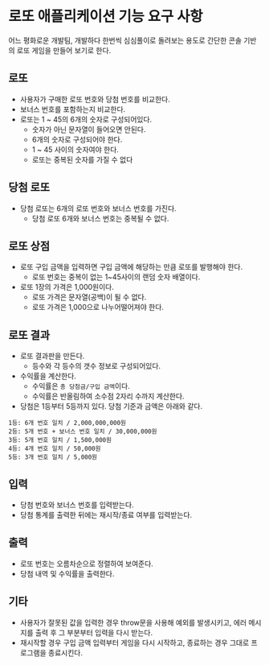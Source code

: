 # 로또 애플리케이션 기능 요구 사항

어느 평화로운 개발팀,
개발하다 한번씩 심심풀이로 돌려보는 용도로 간단한 콘솔 기반의 로또 게임을 만들어 보기로 한다.

## 로또

- 사용자가 구매한 로또 번호와 당첨 번호를 비교한다.
- 보너스 번호를 포함하는지 비교한다.
- 로또는 1 ~ 45의 6개의 숫자로 구성되어있다.
  - 숫자가 아닌 문자열이 들어오면 안된다.
  - 6개의 숫자로 구성되어야 한다.
  - 1 ~ 45 사이의 숫자여야 한다.
  - 로또는 중복된 숫자를 가질 수 없다

## 당첨 로또

- 당첨 로또는 6개의 로또 번호와 보너스 번호를 가진다.
  - 당첨 로또 6개와 보너스 번호는 중복될 수 없다.

## 로또 상점

- 로또 구입 금액을 입력하면 구입 금액에 해당하는 만큼 로또를 발행해야 한다.
  - 로또 번호는 중복이 없는 1~45사이의 랜덤 숫자 배열이다.
- 로또 1장의 가격은 1,000원이다.
  - 로또 가격은 문자열(공백)이 될 수 없다.
  - 로또 가격은 1,000으로 나누어떨어져야 한다.

## 로또 결과

- 로또 결과판을 만든다.
  - 등수와 각 등수의 갯수 정보로 구성되어있다.
- 수익률을 계산한다.
  - 수익률은 `총 당첨금/구입 금액`이다.
  - 수익률은 반올림하여 소수점 2자리 수까지 계산한다.
- 당첨은 1등부터 5등까지 있다. 당첨 기준과 금액은 아래와 같다.

```text
1등: 6개 번호 일치 / 2,000,000,000원
2등: 5개 번호 + 보너스 번호 일치 / 30,000,000원
3등: 5개 번호 일치 / 1,500,000원
4등: 4개 번호 일치 / 50,000원
5등: 3개 번호 일치 / 5,000원
```

## 입력

- 당첨 번호와 보너스 번호를 입력받는다.
- 당첨 통계를 출력한 뒤에는 재시작/종료 여부를 입력받는다.

## 출력

- 로또 번호는 오름차순으로 정렬하여 보여준다.
- 당첨 내역 및 수익률을 출력한다.

## 기타

- 사용자가 잘못된 값을 입력한 경우 throw문을 사용해 예외를 발생시키고, 에러 메시지를 출력 후 그 부분부터 입력을 다시 받는다.
- 재시작할 경우 구입 금액 입력부터 게임을 다시 시작하고, 종료하는 경우 그대로 프로그램을 종료시킨다.
